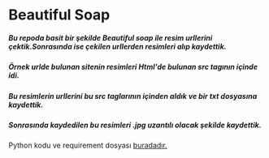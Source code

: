 # Beautiful Soap 

##### Bu repoda basit bir şekilde Beautiful soap ile resim urllerini çektik.Sonrasında ise çekilen urllerden resimleri alıp kaydettik.
##### Örnek urlde bulunan sitenin resimleri Html'de bulunan src tagının içinde idi. 
##### Bu resimlerin urllerini bu src taglarının içinden aldık ve bir txt dosyasına kaydettik.
##### Sonrasında kaydedilen bu resimleri .jpg uzantılı olacak şekilde kaydettik.

Python kodu ve requirement dosyası [buradadır.](https://github.com/AhmetTpc/BeautifulSoap-Example/tree/master/bs)

